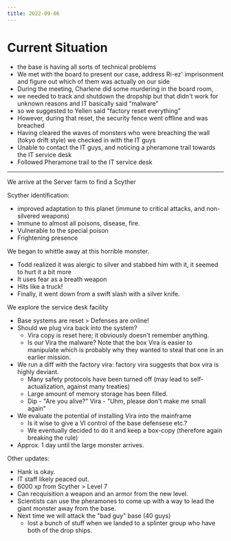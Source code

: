 ```yaml
---
title: 2022-09-06
---
```


# Current Situation

- the base is having all sorts of technical problems
- We met with the board to present our case, address Ri-ez' imprisonment and figure out which of them was actually on our side
- During the meeting, Charlene did some murdering in the board room, 
- we needed to track and shutdown the dropship but that didn't work for unknown reasons and IT basically said "malware"
- so we suggested to Yellen said "factory reset everything"
- However, during that reset, the security fence went offline and was breached
- Having cleared the waves of monsters who were breaching the wall (tokyo drift style) we checked in with the IT guys
- Unable to contact the IT guys, and noticing a pheramone trail towards the IT service desk
- Followed Pheramone trail to the IT service desk

---

We arrive at the Server farm to find a Scyther 

Scyther identification:
* improved adaptation to this planet (immune to critical attacks, and non-silvered weapons)
* Immune to almost all poisons, disease, fire. 
* Vulnerable to the special poison
* Frightening presence

We began to whittle away at this horrible monster. 
* Todd realized it was alergic to silver and stabbed him with it, it seemed to hurt it a bit more
* It uses fear as a breath weapon
* Hits like a truck!
* Finally, it went down from a swift slash with a silver knife. 

We explore the service desk facility
* Base systems are reset > Defenses are online! 
* Should we plug vira back into the system?
  * Vira copy is reset here; it obviously doesn't remember anything. 
  * Is our Vira the malware? Note that the box Vira is easier to manipulate which is probably why they wanted to steal that one in an earlier mission.
* We run a diff with the factory vira: factory vira suggests that box vira is highly deviant. 
  * Many safety protocols have been turned off (may lead to self-actualization, against many treaties)
  * Large amount of memory storage has been filled. 
  * Dip - "Are you alive?" Vira - "Uhm, please don't make me small again"
* We evaluate the potential of installing Vira into the mainframe
  * Is it wise to give a VI control of the base defensese etc.?
  * We eventually decided to do it and keep a box-copy  (therefore again breaking the rule)
* Approx. 1 day until the large monster arrives.

Other updates:
* Hank is okay. 
* IT staff likely peaced out.
* 6000 xp from Scyther > Level 7
* Can recquisition a weapon and an armor from the new level.  
* Scientists can use the pheramones to come up with a way to lead the giant monster away from the base. 
* Next time we will attack the "bad guy" base (40 guys)
  * lost a bunch of stuff when we landed to a splinter group who have both of the drop ships. 
